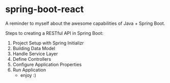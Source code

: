 # spring-boot-react
A reminder to myself about the awesome capabilities of Java + Spring Boot.

Steps to creating a RESTful API in Spring Boot:
1. Project Setup with Spring Initializr
2. Building Data Model
3. Handle Service Layer
4. Define Controllers
5. Configure Application Properties
6. Run Application
    - enjoy :)

